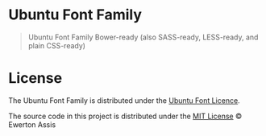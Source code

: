 # Ubuntu Font Family

> Ubuntu Font Family Bower-ready (also SASS-ready, LESS-ready, and plain CSS-ready)

# License

The Ubuntu Font Family is distributed under the [Ubuntu Font Licence](http://font.ubuntu.com/licence/).

The source code in this project is distributed under the [MIT License](http://ewerton-araujo.mit-license.org/) &copy; Ewerton Assis
